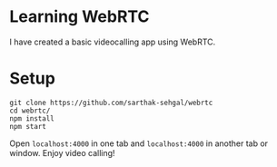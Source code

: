 # Learning WebRTC
I have created a basic videocalling app using WebRTC.

# Setup
```
git clone https://github.com/sarthak-sehgal/webrtc
cd webrtc/
npm install
npm start
```
Open ```localhost:4000``` in one tab and ```localhost:4000``` in another tab or window. 
Enjoy video calling!